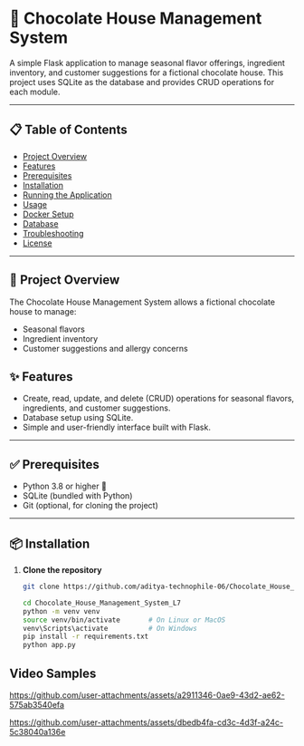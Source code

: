 # 🍫 Chocolate House Management System

A simple Flask application to manage seasonal flavor offerings, ingredient inventory, and customer suggestions for a fictional chocolate house. This project uses SQLite as the database and provides CRUD operations for each module.

---

## 📋 Table of Contents
- [Project Overview](#-project-overview)
- [Features](#-features)
- [Prerequisites](#-prerequisites)
- [Installation](#-installation)
- [Running the Application](#-running-the-application)
- [Usage](#-usage)
- [Docker Setup](#-docker-setup)
- [Database](#-database)
- [Troubleshooting](#-troubleshooting)
- [License](#-license)

---

## 📖 Project Overview

The Chocolate House Management System allows a fictional chocolate house to manage:
- Seasonal flavors
- Ingredient inventory
- Customer suggestions and allergy concerns

## ✨ Features
- Create, read, update, and delete (CRUD) operations for seasonal flavors, ingredients, and customer suggestions.
- Database setup using SQLite.
- Simple and user-friendly interface built with Flask.

---

## ✅ Prerequisites

- Python 3.8 or higher 🐍
- SQLite (bundled with Python)
- Git (optional, for cloning the project)

---

## 📦 Installation

1. **Clone the repository**  
   ```bash
   git clone https://github.com/aditya-technophile-06/Chocolate_House_Management_System_L7.git

   cd Chocolate_House_Management_System_L7
   python -m venv venv
   source venv/bin/activate       # On Linux or MacOS
   venv\Scripts\activate          # On Windows
   pip install -r requirements.txt
   python app.py


## Video Samples

https://github.com/user-attachments/assets/a2911346-0ae9-43d2-ae62-575ab3540efa


https://github.com/user-attachments/assets/dbedb4fa-cd3c-4d3f-a24c-5c38040a136e

